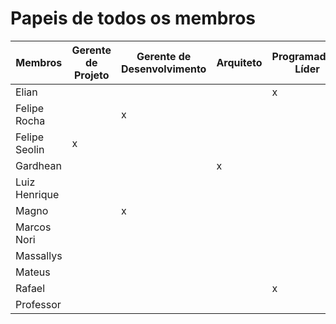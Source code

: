 # Papeis de todos os membros

| Membros | Gerente de Projeto | Gerente de Desenvolvimento | Arquiteto | Programador-Líder | Proprietário | Cliente |
| -- | -- | -- | -- | -- | -- | -- |
| Elian | | | | x | x | |
| Felipe Rocha | | x | | | x | |
| Felipe Seolin | x | | | | | |
| Gardhean | | | x | | x | |
| Luiz Henrique | | | | | x | |
| Magno | | x | | | x | |
| Marcos Nori | | | | | x | |
| Massallys | | | | | x | |
| Mateus | | | | | x | |
| Rafael | | | | x | x | |
| Professor  | | | | |  | x |